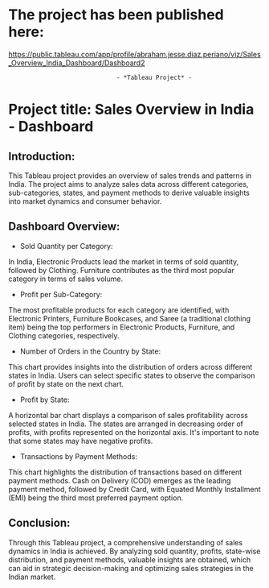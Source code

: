 # The project has been published here:
https://public.tableau.com/app/profile/abraham.jesse.diaz.periano/viz/Sales_Overview_India_Dashboard/Dashboard2


                                  - *Tableau Project* -

# Project title: Sales Overview in India - Dashboard

## Introduction:
This Tableau project provides an overview of sales trends and patterns in India. The project aims to analyze
sales data across different categories, sub-categories, states, and payment methods to derive valuable insights
into market dynamics and consumer behavior.

## Dashboard Overview:

-  Sold Quantity per Category:

In India, Electronic Products lead the market in terms of sold quantity, followed by Clothing. Furniture 
contributes as the third most popular category in terms of sales volume.

-  Profit per Sub-Category:

The most profitable products for each category are identified, with Electronic Printers, Furniture Bookcases, 
and Saree (a traditional clothing item) being the top performers in Electronic Products, Furniture, and Clothing
categories, respectively.

-  Number of Orders in the Country by State:

This chart provides insights into the distribution of orders across different states in India. Users can select 
specific states to observe the comparison of profit by state on the next chart.

-  Profit by State:

A horizontal bar chart displays a comparison of sales profitability across selected states in India. The states 
are arranged in decreasing order of profits, with profits represented on the horizontal axis. It's important to
note that some states may have negative profits.

-  Transactions by Payment Methods:

This chart highlights the distribution of transactions based on different payment methods. Cash on Delivery
(COD) emerges as the leading payment method, followed by Credit Card, with Equated Monthly Installment (EMI)
being the third most preferred payment option.

## Conclusion:
Through this Tableau project, a comprehensive understanding of sales dynamics in India is achieved. 
By analyzing sold quantity, profits, state-wise distribution, and payment methods, valuable insights 
are obtained, which can aid in strategic decision-making and optimizing sales strategies in the Indian market.
